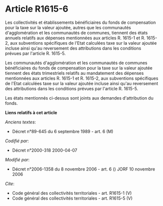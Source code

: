 # Article R1615-6

Les collectivités et établissements bénéficiaires du fonds de compensation pour la taxe sur la valeur ajoutée, autres que les
communautés d'agglomération et les communautés de communes, tiennent des états annuels relatifs aux dépenses mentionnées aux
articles R. 1615-1 et R. 1615-2, aux subventions spécifiques de l'Etat calculées taxe sur la valeur ajoutée incluse ainsi
qu'au reversement des attributions dans les conditions prévues par l'article R. 1615-5. 

Les communautés d'agglomération et les communautés de communes bénéficiaires du fonds de compensation pour la taxe sur la
valeur ajoutée tiennent des états trimestriels relatifs au mandatement des dépenses mentionnées aux articles R. 1615-1 et R.
1615-2, aux subventions spécifiques de l'Etat calculées taxe sur la valeur ajoutée incluse ainsi qu'au reversement des
attributions dans les conditions prévues par l'article R. 1615-5. 

Les états mentionnés ci-dessus sont joints aux demandes d'attribution du fonds.

**Liens relatifs à cet article**

_Anciens textes_:

  - Décret n°89-645 du 6 septembre 1989 - art. 6 (M)

_Codifié par_:

  - Décret n°2000-318 2000-04-07

_Modifié par_:

  - Décret n°2006-1358 du 8 novembre 2006 - art. 6 () JORF 10 novembre 2006

_Cite_:

  - Code général des collectivités territoriales - art. R1615-1 (V)
  - Code général des collectivités territoriales - art. R1615-5 (V)
